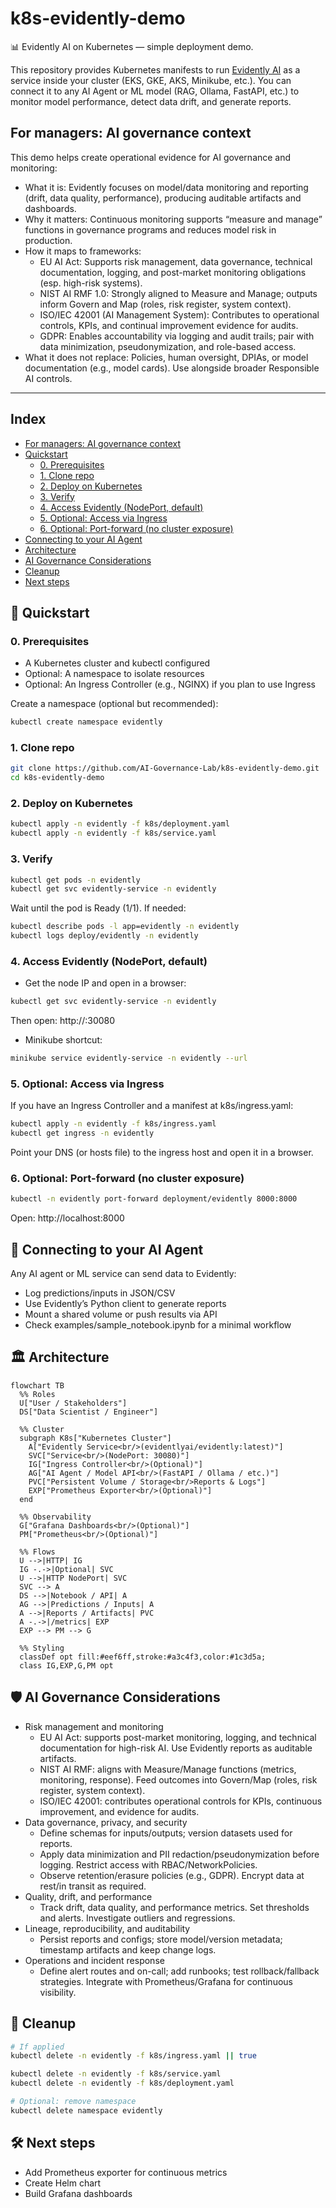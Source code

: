 # k8s-evidently-demo

📊 Evidently AI on Kubernetes — simple deployment demo.

This repository provides Kubernetes manifests to run [Evidently AI](https://github.com/evidentlyai/evidently) as a service inside your cluster (EKS, GKE, AKS, Minikube, etc.).
You can connect it to any AI Agent or ML model (RAG, Ollama, FastAPI, etc.) to monitor model performance, detect data drift, and generate reports.

<a id="for-managers"></a>

## For managers: AI governance context
This demo helps create operational evidence for AI governance and monitoring:
- What it is: Evidently focuses on model/data monitoring and reporting (drift, data quality, performance), producing auditable artifacts and dashboards.
- Why it matters: Continuous monitoring supports “measure and manage” functions in governance programs and reduces model risk in production.
- How it maps to frameworks:
  - EU AI Act: Supports risk management, data governance, technical documentation, logging, and post-market monitoring obligations (esp. high-risk systems).
  - NIST AI RMF 1.0: Strongly aligned to Measure and Manage; outputs inform Govern and Map (roles, risk register, system context).
  - ISO/IEC 42001 (AI Management System): Contributes to operational controls, KPIs, and continual improvement evidence for audits.
  - GDPR: Enables accountability via logging and audit trails; pair with data minimization, pseudonymization, and role-based access.
- What it does not replace: Policies, human oversight, DPIAs, or model documentation (e.g., model cards). Use alongside broader Responsible AI controls.

---

## Index
- [For managers: AI governance context](#for-managers)
- [Quickstart](#quickstart)
  - [0. Prerequisites](#0-prerequisites)
  - [1. Clone repo](#1-clone-repo)
  - [2. Deploy on Kubernetes](#2-deploy-on-kubernetes)
  - [3. Verify](#3-verify)
  - [4. Access Evidently (NodePort, default)](#4-access-evidently-nodeport-default)
  - [5. Optional: Access via Ingress](#5-optional-access-via-ingress)
  - [6. Optional: Port-forward (no cluster exposure)](#6-optional-port-forward-no-cluster-exposure)
- [Connecting to your AI Agent](#connect-ai-agent)
- [Architecture](#architecture)
- [AI Governance Considerations](#ai-governance)
- [Cleanup](#cleanup)
- [Next steps](#next-steps)

<a id="quickstart"></a>

## 🚀 Quickstart

### 0. Prerequisites
- A Kubernetes cluster and kubectl configured
- Optional: A namespace to isolate resources
- Optional: An Ingress Controller (e.g., NGINX) if you plan to use Ingress

Create a namespace (optional but recommended):
```bash
kubectl create namespace evidently
```

### 1. Clone repo
```bash
git clone https://github.com/AI-Governance-Lab/k8s-evidently-demo.git
cd k8s-evidently-demo
```

### 2. Deploy on Kubernetes
```bash
kubectl apply -n evidently -f k8s/deployment.yaml
kubectl apply -n evidently -f k8s/service.yaml
```

### 3. Verify
```bash
kubectl get pods -n evidently
kubectl get svc evidently-service -n evidently
```
Wait until the pod is Ready (1/1). If needed:
```bash
kubectl describe pods -l app=evidently -n evidently
kubectl logs deploy/evidently -n evidently
```

### 4. Access Evidently (NodePort, default)
- Get the node IP and open in a browser:
```bash
kubectl get svc evidently-service -n evidently
```
Then open: http://<node-ip>:30080

- Minikube shortcut:
```bash
minikube service evidently-service -n evidently --url
```

### 5. Optional: Access via Ingress
If you have an Ingress Controller and a manifest at k8s/ingress.yaml:
```bash
kubectl apply -n evidently -f k8s/ingress.yaml
kubectl get ingress -n evidently
```
Point your DNS (or hosts file) to the ingress host and open it in a browser.

### 6. Optional: Port-forward (no cluster exposure)
```bash
kubectl -n evidently port-forward deployment/evidently 8000:8000
```
Open: http://localhost:8000

<a id="connect-ai-agent"></a>

## 📡 Connecting to your AI Agent
Any AI agent or ML service can send data to Evidently:
- Log predictions/inputs in JSON/CSV
- Use Evidently’s Python client to generate reports
- Mount a shared volume or push results via API
- Check examples/sample_notebook.ipynb for a minimal workflow

<a id="architecture"></a>

## 🏛️ Architecture
```mermaid
flowchart TB
  %% Roles
  U["User / Stakeholders"]
  DS["Data Scientist / Engineer"]

  %% Cluster
  subgraph K8s["Kubernetes Cluster"]
    A["Evidently Service<br/>(evidentlyai/evidently:latest)"]
    SVC["Service<br/>(NodePort: 30080)"]
    IG["Ingress Controller<br/>(Optional)"]
    AG["AI Agent / Model API<br/>(FastAPI / Ollama / etc.)"]
    PVC["Persistent Volume / Storage<br/>Reports & Logs"]
    EXP["Prometheus Exporter<br/>(Optional)"]
  end

  %% Observability
  G["Grafana Dashboards<br/>(Optional)"]
  PM["Prometheus<br/>(Optional)"]

  %% Flows
  U -->|HTTP| IG
  IG -.->|Optional| SVC
  U -->|HTTP NodePort| SVC
  SVC --> A
  DS -->|Notebook / API| A
  AG -->|Predictions / Inputs| A
  A -->|Reports / Artifacts| PVC
  A -.->|/metrics| EXP
  EXP --> PM --> G

  %% Styling
  classDef opt fill:#eef6ff,stroke:#a3c4f3,color:#1c3d5a;
  class IG,EXP,G,PM opt
```

<a id="ai-governance"></a>

## 🛡️ AI Governance Considerations
- Risk management and monitoring
  - EU AI Act: supports post-market monitoring, logging, and technical documentation for high-risk AI. Use Evidently reports as auditable artifacts.
  - NIST AI RMF: aligns with Measure/Manage functions (metrics, monitoring, response). Feed outcomes into Govern/Map (roles, risk register, system context).
  - ISO/IEC 42001: contributes operational controls for KPIs, continuous improvement, and evidence for audits.
- Data governance, privacy, and security
  - Define schemas for inputs/outputs; version datasets used for reports.
  - Apply data minimization and PII redaction/pseudonymization before logging. Restrict access with RBAC/NetworkPolicies.
  - Observe retention/erasure policies (e.g., GDPR). Encrypt data at rest/in transit as required.
- Quality, drift, and performance
  - Track drift, data quality, and performance metrics. Set thresholds and alerts. Investigate outliers and regressions.
- Lineage, reproducibility, and auditability
  - Persist reports and configs; store model/version metadata; timestamp artifacts and keep change logs.
- Operations and incident response
  - Define alert routes and on-call; add runbooks; test rollback/fallback strategies. Integrate with Prometheus/Grafana for continuous visibility.

<a id="cleanup"></a>

## 🧹 Cleanup
```bash
# If applied
kubectl delete -n evidently -f k8s/ingress.yaml || true

kubectl delete -n evidently -f k8s/service.yaml
kubectl delete -n evidently -f k8s/deployment.yaml

# Optional: remove namespace
kubectl delete namespace evidently
```

<a id="next-steps"></a>

## 🛠️ Next steps
- Add Prometheus exporter for continuous metrics
- Create Helm chart
- Build Grafana dashboards
